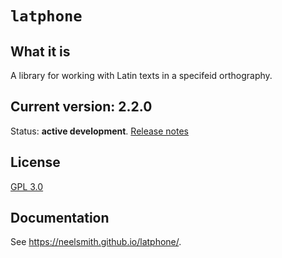 # `latphone`



## What it is

A library for working with Latin texts in a specifeid orthography.

## Current version: 2.2.0


Status:  **active development**. [Release notes](releases.md)


## License

[GPL 3.0](https://opensource.org/licenses/gpl-3.0.html)


## Documentation

See <https://neelsmith.github.io/latphone/>.
